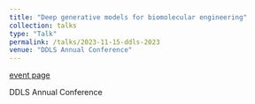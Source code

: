 ```yaml
---
title: "Deep generative models for biomolecular engineering"
collection: talks
type: "Talk"
permalink: /talks/2023-11-15-ddls-2023
venue: "DDLS Annual Conference"
---
```


[event page](https://www.scilifelab.se/event/ddls-annual-conference-2023/)

DDLS Annual Conference
